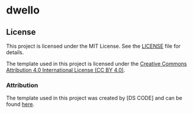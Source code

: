 # dwello

## License

This project is licensed under the MIT License. See the [LICENSE](./LICENSE) file for details.

The template used in this project is licensed under the [Creative Commons Attribution 4.0 International License (CC BY 4.0)](https://creativecommons.org/licenses/by/4.0/).

### Attribution

The template used in this project was created by [DS CODE] and can be found [here](https://www.figma.com/community/file/1375111517620634408).
